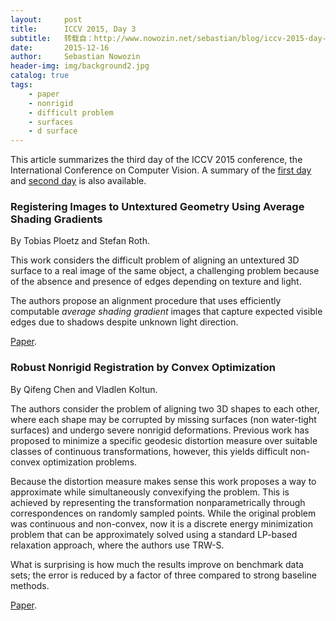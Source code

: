 ```yaml
---
layout:     post
title:      ICCV 2015, Day 3
subtitle:   转载自：http://www.nowozin.net/sebastian/blog/iccv-2015-day-3.html
date:       2015-12-16
author:     Sebastian Nowozin
header-img: img/background2.jpg
catalog: true
tags:
    - paper
    - nonrigid
    - difficult problem
    - surfaces
    - d surface
---
```


This article summarizes the third day of the ICCV
2015 conference, the International Conference on
Computer Vision.
A summary of the [first day](http://www.nowozin.net/sebastian/blog/iccv-2015-day-1.html) and
[second day](http://www.nowozin.net/sebastian/blog/iccv-2015-day-2.html) is also available.

### Registering Images to Untextured Geometry Using Average Shading Gradients

By Tobias Ploetz and Stefan Roth.

This work considers the difficult problem of aligning an untextured 3D surface
to a real image of the same object, a challenging problem because of the
absence and presence of edges depending on texture and light.

The authors propose an alignment procedure that uses efficiently computable
*average shading gradient* images that capture expected visible edges due to
shadows despite unknown light direction.

[Paper](http://www.cv-foundation.org/openaccess/content_iccv_2015/papers/Plotz_Registering_Images_to_ICCV_2015_paper.pdf).

### Robust Nonrigid Registration by Convex Optimization

By Qifeng Chen and Vladlen Koltun.

The authors consider the problem of aligning two 3D shapes to each other, where
each shape may be corrupted by missing surfaces (non water-tight surfaces) and
undergo severe nonrigid deformations.
Previous work has proposed to minimize a specific geodesic distortion measure
over suitable classes of continuous transformations, however, this yields
difficult non-convex optimization problems.

Because the distortion measure makes sense this work proposes a way to
approximate while simultaneously convexifying the problem. This is achieved by
representing the transformation nonparametrically through correspondences on
randomly sampled points.
While the original problem was continuous and non-convex, now it is a discrete
energy minimization problem that can be approximately solved using a standard
LP-based relaxation approach, where the authors use TRW-S.

What is surprising is how much the results improve on benchmark data sets; the
error is reduced by a factor of three compared to strong baseline methods.

[Paper](http://www.cv-foundation.org/openaccess/content_iccv_2015/papers/Chen_Robust_Nonrigid_Registration_ICCV_2015_paper.pdf).
